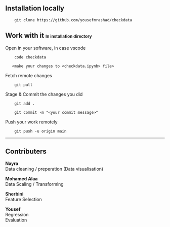 ## Installation locally
```
    git clone https://github.com/yousefmrashad/checkdata
```    
## Work with it <font size="2">In installation directory</font>
Open in your software, in case vscode
``` 
    code checkdata
```       
```    
   <make your changes to <checkdata.ipynb> file>
```    
Fetch remote changes
```    
    git pull
```    
Stage & Commit the changes you did
```    
    git add . 
```    
```    
    git commit -m "<your commit message>"
```     
Push your work remotely  
```    
    git push -u origin main 
```
--- 
## Contributers
**Nayra**\
Data cleaning / preperation
(Data visualisation)

**Mohamed Alaa**\
Data Scaling / Transforming

**Sherbini**\
Feature Selection

**Yousef**\
Regression\
Evaluation

